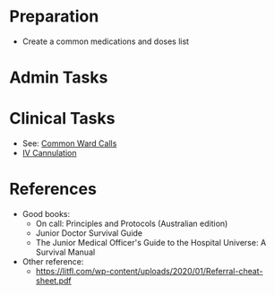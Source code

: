 # Preparation
- Create a common medications and doses list
# Admin Tasks
# Clinical Tasks
- See: [Common Ward Calls](02%20Rotations/Common%20Ward%20Calls.md) 
- [IV Cannulation](01%20Disciplines/Procedures/IV%20Cannulation.md)
# References
- Good books:
	- On call: Principles and Protocols (Australian edition)
	- Junior Doctor Survival Guide
	- The Junior Medical Officer's Guide to the Hospital Universe: A Survival Manual
- Other reference:
	- https://litfl.com/wp-content/uploads/2020/01/Referral-cheat-sheet.pdf